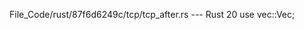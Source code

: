 File_Code/rust/87f6d6249c/tcp/tcp_after.rs --- Rust
20 use vec::Vec;                                                                                                                                               

